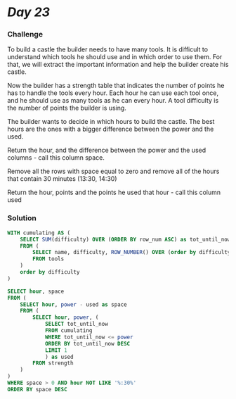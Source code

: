 # *Day 23*



### Challenge

To build a castle the builder needs to have many tools. It is difficult to understand which tools he should use and in which order to use them. For that, we will extract the important information and help the builder create his castle. 

 

Now the builder has a strength table that indicates the number of points he has to handle the tools every hour. Each hour he can use each tool once, and he should use as many tools as he can every hour. A tool difficulty is the number of points the builder is using. 

 

The builder wants to decide in which hours to build the castle. The best hours are the ones with a bigger difference between the power and the used.  

Return the hour, and the difference between the power and the used columns - call this column space.

Remove all the rows with space equal to zero and remove all of the hours that contain 30 minutes (13:30, 14:30)

 

Return the hour, points and the points he used that hour - call this column used

### Solution
```sql
WITH cumulating AS (
    SELECT SUM(difficulty) OVER (ORDER BY row_num ASC) as tot_until_now
    FROM (
        SELECT name, difficulty, ROW_NUMBER() OVER (order by difficulty asc) as row_num 
        FROM tools
    )
    order by difficulty 
)

SELECT hour, space
FROM (
    SELECT hour, power - used as space
    FROM (
        SELECT hour, power, (
            SELECT tot_until_now 
            FROM cumulating 
            WHERE tot_until_now <= power 
            ORDER BY tot_until_now DESC
            LIMIT 1
            ) as used
        FROM strength
    )
)
WHERE space > 0 AND hour NOT LIKE '%:30%'
ORDER BY space DESC

```
